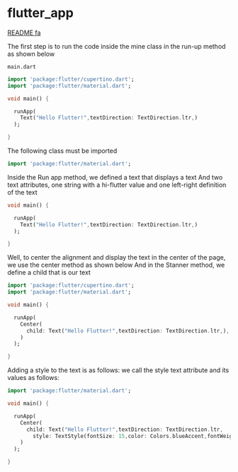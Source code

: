 # flutter_app

<a href="#">README fa</a>

The first step is to run the code inside the mine class in the run-up method as shown below

``main.dart``
```dart
import 'package:flutter/cupertino.dart';
import 'package:flutter/material.dart';

void main() {

  runApp(
    Text("Hello Flutter!",textDirection: TextDirection.ltr,)
  );

}
```

The following class must be imported


```dart
import 'package:flutter/material.dart';
```

Inside the Run app method, we defined a text that displays a text
And two text attributes, one string with a hi-flutter value and one left-right definition of the text

```dart
void main() {

  runApp(
    Text("Hello Flutter!",textDirection: TextDirection.ltr,)
  );

}
```

Well, to center the alignment and display the text in the center of the page, we use the center method as shown below
And in the Stanner method, we define a child that is our text

```dart
import 'package:flutter/cupertino.dart';
import 'package:flutter/material.dart';

void main() {

  runApp(
    Center(
      child: Text("Hello Flutter!",textDirection: TextDirection.ltr,),
    )
  );

}
```

Adding a style to the text is as follows: we call the style text attribute and its values as follows:

```dart
import 'package:flutter/material.dart';

void main() {

  runApp(
    Center(
      child: Text("Hello Flutter!",textDirection: TextDirection.ltr,
        style: TextStyle(fontSize: 15,color: Colors.blueAccent,fontWeight: FontWeight.bold),),
    )
  );

}
```